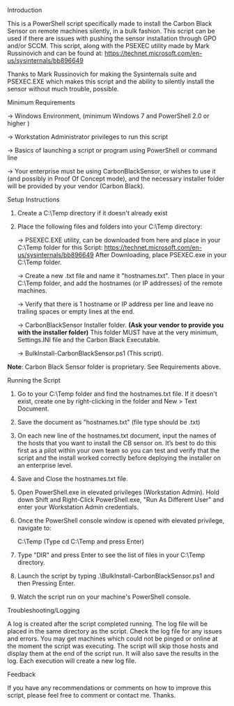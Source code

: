Introduction

This is a PowerShell script specifically made to install the Carbon Black Sensor on remote machines silently, in a bulk fashion. This script can be used if there are issues with pushing the sensor installation through GPO and/or SCCM. This script, along with the PSEXEC utility made by Mark Russinovich and can be found at:
https://technet.microsoft.com/en-us/sysinternals/bb896649

Thanks to Mark Russinovich for making the Sysinternals suite and PSEXEC.EXE which makes this script and the ability to silently install the sensor without much trouble, possible.

Minimum Requirements

-> Windows Environment, (minimum Windows 7 and PowerShell 2.0 or higher )

-> Workstation Administrator privileges to run this script

-> Basics of launching a script or program using PowerShell or command line

-> Your enterprise must be using CarbonBlackSensor, or wishes to use it (and possibly in Proof Of
Concept mode), and the necessary installer folder will be provided by your vendor (Carbon Black).

Setup Instructions

1) Create a C:\Temp directory if it  doesn't already exist

2) Place the following files and folders into your C:\Temp directory:

	-> PSEXEC.EXE utility, can be downloaded from here and place in your C:\Temp folder for this
	Script: https://technet.microsoft.com/en-us/sysinternals/bb896649
	After Downloading, place PSEXEC.exe in your C:\Temp folder.
	
	-> Create a new .txt file and name it "hostnames.txt". Then place in your C:\Temp folder, and
	add the hostnames (or IP addresses) of the remote machines.
	
	-> Verify that there is 1 hostname or IP address per line and leave no trailing spaces or empty lines at the end.
	
	-> CarbonBlackSensor Installer folder. **(Ask your vendor to provide you with the installer folder)**
	This folder MUST have at the very minimum, Settings.INI file and the Carbon Black Executable.
	
	-> BulkInstall-CarbonBlackSensor.ps1 (This script).

**Note**: Carbon Black Sensor folder is proprietary. See Requirements above.

Running the Script

1) Go to your C:\Temp folder and find the hostnames.txt file. If it doesn't exist, create one by right-clicking in the folder and New > Text Document.

2) Save the document as "hostnames.txt" (file type should be .txt)

3) On each new line of the hostnames.txt document, input the names of the hosts that you want to install the CB sensor on. It’s best to do this first as a pilot within your own team so you can test and verify that the script and the install worked correctly before deploying the installer on an enterprise level.

4) Save and Close the hostnames.txt file.

5) Open PowerShell.exe in elevated privileges (Workstation Admin). Hold down Shift and Right-Click PowerShell.exe, "Run As Different User" and enter your Workstation Admin credentials.

6) Once the PowerShell console window is opened with elevated privilege, navigate to:

	C:\Temp (Type cd C:\Temp and press Enter)
	
7) Type "DIR" and press Enter to see the list of files in your C:\Temp directory.

8) Launch the script by typing .\BulkInstall-CarbonBlackSensor.ps1 and then Pressing Enter.

9) Watch the script run on your machine's PowerShell console.

Troubleshooting/Logging

A log is created after the script completed running. The log file will be placed in the same directory as the script. Check the log file for any issues and errors. You may get machines which could not be pinged or online at the moment the script was executing. The script will skip those hosts and display them at the end of the script run. It will also save the results in the log. Each execution will create a new log file.

Feedback

If you have any recommendations or comments on how to improve this script, please feel free to comment or contact me. Thanks.
